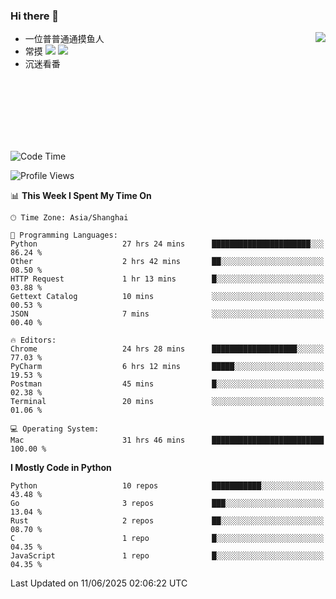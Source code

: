 ### Hi there 👋


<a href="https://github.com/yanlc39">
  <img align="right" src="https://github-readme-stats.vercel.app/api?username=yanlc39&show_icons=true&hide_border=true&icon_color=586069&title_color=a0a9af">
</a>

- 一位普普通通摸鱼人
- 常摸 ![](https://img.shields.io/badge/-Python-3e74a2?style=flat-square&logo=Python&logoColor=fff) ![](https://img.shields.io/badge/-C%2B%2B-brightgreen?style=flat-square)
- 沉迷看番



<br><br><br><br><br><br>


<!--START_SECTION:waka-->
![Code Time](http://img.shields.io/badge/Code%20Time-1%2C285%20hrs%204%20mins-blue)

![Profile Views](http://img.shields.io/badge/Profile%20Views-6-blue)

📊 **This Week I Spent My Time On** 

```text
🕑︎ Time Zone: Asia/Shanghai

💬 Programming Languages: 
Python                   27 hrs 24 mins      ██████████████████████░░░   86.24 % 
Other                    2 hrs 42 mins       ██░░░░░░░░░░░░░░░░░░░░░░░   08.50 % 
HTTP Request             1 hr 13 mins        █░░░░░░░░░░░░░░░░░░░░░░░░   03.88 % 
Gettext Catalog          10 mins             ░░░░░░░░░░░░░░░░░░░░░░░░░   00.53 % 
JSON                     7 mins              ░░░░░░░░░░░░░░░░░░░░░░░░░   00.40 % 

🔥 Editors: 
Chrome                   24 hrs 28 mins      ███████████████████░░░░░░   77.03 % 
PyCharm                  6 hrs 12 mins       █████░░░░░░░░░░░░░░░░░░░░   19.53 % 
Postman                  45 mins             █░░░░░░░░░░░░░░░░░░░░░░░░   02.38 % 
Terminal                 20 mins             ░░░░░░░░░░░░░░░░░░░░░░░░░   01.06 % 

💻 Operating System: 
Mac                      31 hrs 46 mins      █████████████████████████   100.00 % 
```

**I Mostly Code in Python** 

```text
Python                   10 repos            ███████████░░░░░░░░░░░░░░   43.48 % 
Go                       3 repos             ███░░░░░░░░░░░░░░░░░░░░░░   13.04 % 
Rust                     2 repos             ██░░░░░░░░░░░░░░░░░░░░░░░   08.70 % 
C                        1 repo              █░░░░░░░░░░░░░░░░░░░░░░░░   04.35 % 
JavaScript               1 repo              █░░░░░░░░░░░░░░░░░░░░░░░░   04.35 % 
```




 Last Updated on 11/06/2025 02:06:22 UTC
<!--END_SECTION:waka-->
